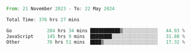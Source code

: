 <!--START_SECTION:waka-->

```rust
From: 21 November 2023 - To: 22 May 2024

Total Time: 376 hrs 27 mins

Go             204 hrs 34 mins ███████████▒░░░░░░░░░░░░░   44.93 %
JavaScript     145 hrs 9 mins  ████████░░░░░░░░░░░░░░░░░   31.88 %
Other          78 hrs 51 mins  ████▒░░░░░░░░░░░░░░░░░░░░   17.32 %
```

<!--END_SECTION:waka-->
